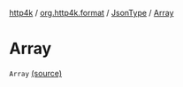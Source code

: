 [http4k](../../index.md) / [org.http4k.format](../index.md) / [JsonType](index.md) / [Array](./-array.md)

# Array

`Array` [(source)](https://github.com/http4k/http4k/blob/master/http4k-core/src/main/kotlin/org/http4k/format/Json.kt#L81)
